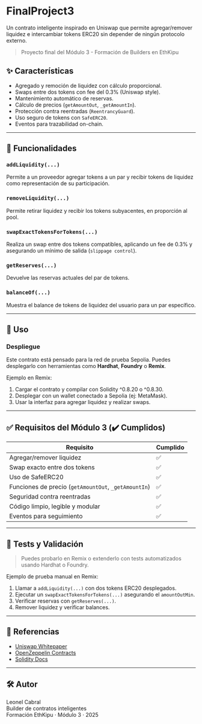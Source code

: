 # FinalProject3

Un contrato inteligente inspirado en Uniswap que permite agregar/remover liquidez e intercambiar tokens ERC20 sin depender de ningún protocolo externo.

> Proyecto final del Módulo 3 - Formación de Builders en EthKipu

## ✨ Características

- Agregado y remoción de liquidez con cálculo proporcional.
- Swaps entre dos tokens con fee del 0.3% (Uniswap style).
- Mantenimiento automático de reservas.
- Cálculo de precios (`getAmountOut`, `_getAmountIn`).
- Protección contra reentradas (`ReentrancyGuard`).
- Uso seguro de tokens con `SafeERC20`.
- Eventos para trazabilidad on-chain.

---

## 🔧 Funcionalidades

### `addLiquidity(...)`
Permite a un proveedor agregar tokens a un par y recibir tokens de liquidez como representación de su participación.

### `removeLiquidity(...)`
Permite retirar liquidez y recibir los tokens subyacentes, en proporción al pool.

### `swapExactTokensForTokens(...)`
Realiza un swap entre dos tokens compatibles, aplicando un fee de 0.3% y asegurando un mínimo de salida (`slippage control`).

### `getReserves(...)`
Devuelve las reservas actuales del par de tokens.

### `balanceOf(...)`
Muestra el balance de tokens de liquidez del usuario para un par específico.

---

## 📘 Uso

### Despliegue

Este contrato está pensado para la red de prueba Sepolia. Puedes desplegarlo con herramientas como **Hardhat**, **Foundry** o **Remix**.

Ejemplo en Remix:
1. Cargar el contrato y compilar con Solidity ^0.8.20 o ^0.8.30.
2. Desplegar con un wallet conectado a Sepolia (ej: MetaMask).
3. Usar la interfaz para agregar liquidez y realizar swaps.

---

## ✅ Requisitos del Módulo 3 (✔️ Cumplidos)

| Requisito                                        | Cumplido |
|--------------------------------------------------|----------|
| Agregar/remover liquidez                        | ✅       |
| Swap exacto entre dos tokens                    | ✅       |
| Uso de SafeERC20                                | ✅       |
| Funciones de precio (`getAmountOut`, `_getAmountIn`) | ✅   |
| Seguridad contra reentradas                     | ✅       |
| Código limpio, legible y modular                | ✅       |
| Eventos para seguimiento                        | ✅       |

---

## 🧪 Tests y Validación

> Puedes probarlo en Remix o extenderlo con tests automatizados usando Hardhat o Foundry.

Ejemplo de prueba manual en Remix:
1. Llamar a `addLiquidity(...)` con dos tokens ERC20 desplegados.
2. Ejecutar un `swapExactTokensForTokens(...)` asegurando el `amountOutMin`.
3. Verificar reservas con `getReserves(...)`.
4. Remover liquidez y verificar balances.

---

## 📎 Referencias

- [Uniswap Whitepaper](https://uniswap.org/whitepaper-v2.pdf)
- [OpenZeppelin Contracts](https://docs.openzeppelin.com/contracts/4.x/)
- [Solidity Docs](https://docs.soliditylang.org)

---

## 🛠️ Autor

Leonel Cabral  
Builder de contratos inteligentes  
Formación EthKipu · Módulo 3 · 2025  
